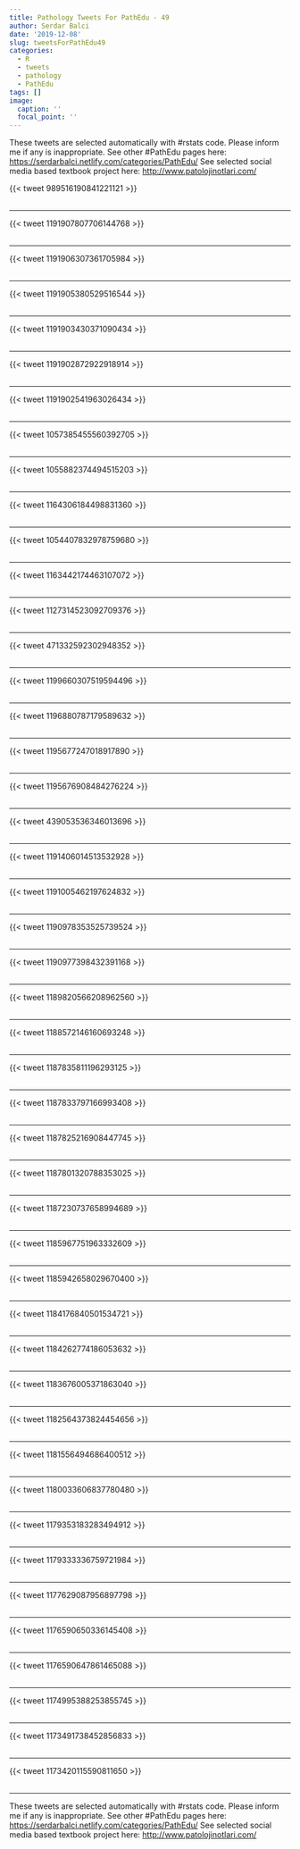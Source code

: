 ```yaml
---
title: Pathology Tweets For PathEdu - 49
author: Serdar Balci
date: '2019-12-08'
slug: tweetsForPathEdu49
categories:
  - R
  - tweets
  - pathology
  - PathEdu
tags: []
image:
  caption: ''
  focal_point: ''
---
```



These tweets are selected automatically with #rstats code. Please inform me if any is inappropriate.
See other #PathEdu pages here: https://serdarbalci.netlify.com/categories/PathEdu/ 
See selected social media based textbook project here: http://www.patolojinotlari.com/

{{< tweet 989516190841221121 >}}
<br>
<br>
<hr>
{{< tweet 1191907807706144768 >}}
<br>
<br>
<hr>
{{< tweet 1191906307361705984 >}}
<br>
<br>
<hr>
{{< tweet 1191905380529516544 >}}
<br>
<br>
<hr>
{{< tweet 1191903430371090434 >}}
<br>
<br>
<hr>
{{< tweet 1191902872922918914 >}}
<br>
<br>
<hr>
{{< tweet 1191902541963026434 >}}
<br>
<br>
<hr>
{{< tweet 1057385455560392705 >}}
<br>
<br>
<hr>
{{< tweet 1055882374494515203 >}}
<br>
<br>
<hr>
{{< tweet 1164306184498831360 >}}
<br>
<br>
<hr>
{{< tweet 1054407832978759680 >}}
<br>
<br>
<hr>
{{< tweet 1163442174463107072 >}}
<br>
<br>
<hr>
{{< tweet 1127314523092709376 >}}
<br>
<br>
<hr>
{{< tweet 471332592302948352 >}}
<br>
<br>
<hr>
{{< tweet 1199660307519594496 >}}
<br>
<br>
<hr>
{{< tweet 1196880787179589632 >}}
<br>
<br>
<hr>
{{< tweet 1195677247018917890 >}}
<br>
<br>
<hr>
{{< tweet 1195676908484276224 >}}
<br>
<br>
<hr>
{{< tweet 439053536346013696 >}}
<br>
<br>
<hr>
{{< tweet 1191406014513532928 >}}
<br>
<br>
<hr>
{{< tweet 1191005462197624832 >}}
<br>
<br>
<hr>
{{< tweet 1190978353525739524 >}}
<br>
<br>
<hr>
{{< tweet 1190977398432391168 >}}
<br>
<br>
<hr>
{{< tweet 1189820566208962560 >}}
<br>
<br>
<hr>
{{< tweet 1188572146160693248 >}}
<br>
<br>
<hr>
{{< tweet 1187835811196293125 >}}
<br>
<br>
<hr>
{{< tweet 1187833797166993408 >}}
<br>
<br>
<hr>
{{< tweet 1187825216908447745 >}}
<br>
<br>
<hr>
{{< tweet 1187801320788353025 >}}
<br>
<br>
<hr>
{{< tweet 1187230737658994689 >}}
<br>
<br>
<hr>
{{< tweet 1185967751963332609 >}}
<br>
<br>
<hr>
{{< tweet 1185942658029670400 >}}
<br>
<br>
<hr>
{{< tweet 1184176840501534721 >}}
<br>
<br>
<hr>
{{< tweet 1184262774186053632 >}}
<br>
<br>
<hr>
{{< tweet 1183676005371863040 >}}
<br>
<br>
<hr>
{{< tweet 1182564373824454656 >}}
<br>
<br>
<hr>
{{< tweet 1181556494686400512 >}}
<br>
<br>
<hr>
{{< tweet 1180033606837780480 >}}
<br>
<br>
<hr>
{{< tweet 1179353183283494912 >}}
<br>
<br>
<hr>
{{< tweet 1179333336759721984 >}}
<br>
<br>
<hr>
{{< tweet 1177629087956897798 >}}
<br>
<br>
<hr>
{{< tweet 1176590650336145408 >}}
<br>
<br>
<hr>
{{< tweet 1176590647861465088 >}}
<br>
<br>
<hr>
{{< tweet 1174995388253855745 >}}
<br>
<br>
<hr>
{{< tweet 1173491738452856833 >}}
<br>
<br>
<hr>
{{< tweet 1173420115590811650 >}}
<br>
<br>
<hr>


These tweets are selected automatically with #rstats code. Please inform me if any is inappropriate.
See other #PathEdu pages here: https://serdarbalci.netlify.com/categories/PathEdu/ 
See selected social media based textbook project here: http://www.patolojinotlari.com/
